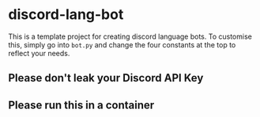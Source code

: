 # discord-lang-bot

This is a template project for creating discord language bots. To customise this, simply go into `bot.py` and change the four constants at the top to reflect your needs.

## Please don't leak your Discord API Key

## Please run this in a container
